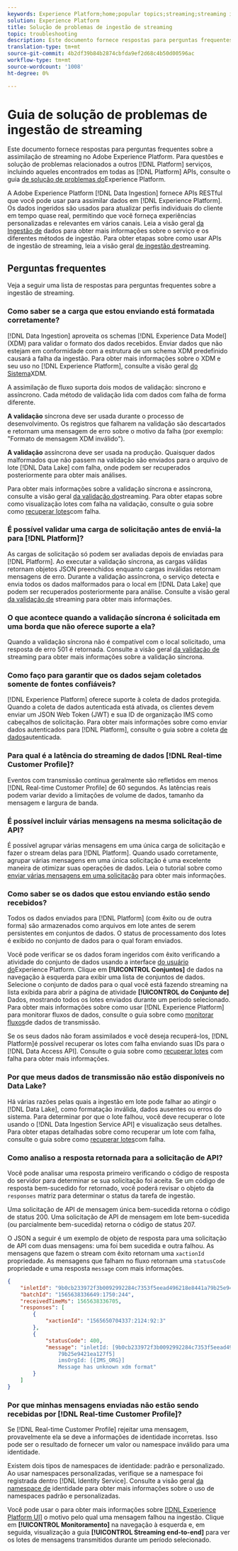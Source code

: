 ```yaml
---
keywords: Experience Platform;home;popular topics;streaming;streaming ingestion;troubleshooting;streaming ingestion troubleshooting;streaming ingestion faq;faq;
solution: Experience Platform
title: Solução de problemas de ingestão de streaming
topic: troubleshooting
description: Este documento fornece respostas para perguntas frequentes sobre a assimilação de streaming no Adobe Experience Platform.
translation-type: tm+mt
source-git-commit: 4b2df39b84b2874cbfda9ef2d68c4b50d00596ac
workflow-type: tm+mt
source-wordcount: '1008'
ht-degree: 0%

---
```



# Guia de solução de problemas de ingestão de streaming

Este documento fornece respostas para perguntas frequentes sobre a assimilação de streaming no Adobe Experience Platform. Para questões e solução de problemas relacionados a outros [!DNL Platform] serviços, incluindo aqueles encontrados em todas as [!DNL Platform] APIs, consulte o guia [de solução de problemas do](../../landing/troubleshooting.md)Experience Platform.

A Adobe Experience Platform [!DNL Data Ingestion] fornece APIs RESTful que você pode usar para assimilar dados em [!DNL Experience Platform]. Os dados ingeridos são usados para atualizar perfis individuais do cliente em tempo quase real, permitindo que você forneça experiências personalizadas e relevantes em vários canais. Leia a visão geral [da Ingestão de](../home.md) dados para obter mais informações sobre o serviço e os diferentes métodos de ingestão. Para obter etapas sobre como usar APIs de ingestão de streaming, leia a visão geral [de ingestão de](../streaming-ingestion/overview.md)streaming.

## Perguntas frequentes

Veja a seguir uma lista de respostas para perguntas frequentes sobre a ingestão de streaming.

### Como saber se a carga que estou enviando está formatada corretamente?

[!DNL Data Ingestion] aproveita os schemas [!DNL Experience Data Model] (XDM) para validar o formato dos dados recebidos. Enviar dados que não estejam em conformidade com a estrutura de um schema XDM predefinido causará a falha da ingestão. Para obter mais informações sobre o XDM e seu uso no [!DNL Experience Platform], consulte a visão geral [do Sistema](../../xdm/home.md)XDM.

A assimilação de fluxo suporta dois modos de validação: síncrono e assíncrono. Cada método de validação lida com dados com falha de forma diferente.

**A validação** síncrona deve ser usada durante o processo de desenvolvimento. Os registros que falharem na validação são descartados e retornam uma mensagem de erro sobre o motivo da falha (por exemplo: &quot;Formato de mensagem XDM inválido&quot;).

**A validação** assíncrona deve ser usada na produção. Quaisquer dados malformados que não passem na validação são enviados para o arquivo de lote [!DNL Data Lake] com falha, onde podem ser recuperados posteriormente para obter mais análises.

Para obter mais informações sobre a validação síncrona e assíncrona, consulte a visão geral [da validação do](../quality/streaming-validation.md)streaming. Para obter etapas sobre como visualização lotes com falha na validação, consulte o guia sobre como [recuperar lotes](../quality/retrieve-failed-batches.md)com falha.

### É possível validar uma carga de solicitação antes de enviá-la para [!DNL Platform]?

As cargas de solicitação só podem ser avaliadas depois de enviadas para [!DNL Platform]. Ao executar a validação síncrona, as cargas válidas retornam objetos JSON preenchidos enquanto cargas inválidas retornam mensagens de erro. Durante a validação assíncrona, o serviço detecta e envia todos os dados malformados para o local em [!DNL Data Lake] que podem ser recuperados posteriormente para análise. Consulte a visão geral [da validação de](../quality/streaming-validation.md) streaming para obter mais informações.

### O que acontece quando a validação síncrona é solicitada em uma borda que não oferece suporte a ela?

Quando a validação síncrona não é compatível com o local solicitado, uma resposta de erro 501 é retornada. Consulte a visão geral [da validação de](../quality/streaming-validation.md) streaming para obter mais informações sobre a validação síncrona.

### Como faço para garantir que os dados sejam coletados somente de fontes confiáveis?

[!DNL Experience Platform] oferece suporte à coleta de dados protegida. Quando a coleta de dados autenticada está ativada, os clientes devem enviar um JSON Web Token (JWT) e sua ID de organização IMS como cabeçalhos de solicitação. Para obter mais informações sobre como enviar dados autenticados para [!DNL Platform], consulte o guia sobre a coleta [de dados](../tutorials/create-authenticated-streaming-connection.md)autenticada.

### Para qual é a latência do streaming de dados [!DNL Real-time Customer Profile]?

Eventos com transmissão contínua geralmente são refletidos em menos [!DNL Real-time Customer Profile] de 60 segundos. As latências reais podem variar devido a limitações de volume de dados, tamanho da mensagem e largura de banda.

### É possível incluir várias mensagens na mesma solicitação de API?

É possível agrupar várias mensagens em uma única carga de solicitação e fazer o stream delas para [!DNL Platform]. Quando usado corretamente, agrupar várias mensagens em uma única solicitação é uma excelente maneira de otimizar suas operações de dados. Leia o tutorial sobre como [enviar várias mensagens em uma solicitação](../tutorials/streaming-multiple-messages.md) para obter mais informações.

### Como saber se os dados que estou enviando estão sendo recebidos?

Todos os dados enviados para [!DNL Platform] (com êxito ou de outra forma) são armazenados como arquivos em lote antes de serem persistentes em conjuntos de dados. O status de processamento dos lotes é exibido no conjunto de dados para o qual foram enviados.

Você pode verificar se os dados foram ingeridos com êxito verificando a atividade do conjunto de dados usando a interface [do usuário do](https://platform.adobe.com)Experience Platform. Clique em **[!UICONTROL Conjuntos]** de dados na navegação à esquerda para exibir uma lista de conjuntos de dados. Selecione o conjunto de dados para o qual você está fazendo streaming na lista exibida para abrir a página de atividade **[!UICONTROL do Conjunto de]** Dados, mostrando todos os lotes enviados durante um período selecionado. Para obter mais informações sobre como usar [!DNL Experience Platform] para monitorar fluxos de dados, consulte o guia sobre como [monitorar fluxos](../quality/monitor-data-flows.md)de dados de transmissão.

Se os seus dados não foram assimilados e você deseja recuperá-los, [!DNL Platform]é possível recuperar os lotes com falha enviando suas IDs para o [!DNL Data Access API]. Consulte o guia sobre como [recuperar lotes](../quality/retrieve-failed-batches.md) com falha para obter mais informações.

### Por que meus dados de transmissão não estão disponíveis no Data Lake?

Há várias razões pelas quais a ingestão em lote pode falhar ao atingir o [!DNL Data Lake], como formatação inválida, dados ausentes ou erros do sistema. Para determinar por que o lote falhou, você deve recuperar o lote usando o [!DNL Data Ingestion Service API] e visualização seus detalhes. Para obter etapas detalhadas sobre como recuperar um lote com falha, consulte o guia sobre como [recuperar lotes](../quality/retrieve-failed-batches.md)com falha.

### Como analiso a resposta retornada para a solicitação de API?

Você pode analisar uma resposta primeiro verificando o código de resposta do servidor para determinar se sua solicitação foi aceita. Se um código de resposta bem-sucedido for retornado, você poderá revisar o objeto da `responses` matriz para determinar o status da tarefa de ingestão.

Uma solicitação de API de mensagem única bem-sucedida retorna o código de status 200. Uma solicitação de API de mensagem em lote bem-sucedida (ou parcialmente bem-sucedida) retorna o código de status 207.

O JSON a seguir é um exemplo de objeto de resposta para uma solicitação de API com duas mensagens: uma foi bem sucedida e outra falhou. As mensagens que fazem o stream com êxito retornam uma `xactionId` propriedade. As mensagens que falham no fluxo retornam uma `statusCode` propriedade e uma resposta `message` com mais informações.

```JSON
{
    "inletId": "9b0cb233972f3b0092992284c7353f5eead496218e8441a79b25e9421ea127f5",
    "batchId": "1565638336649:1750:244",
    "receivedTimeMs": 1565638336705,
    "responses": [
        {
            "xactionId": "1565650704337:2124:92:3"
        },
        {
            "statusCode": 400,
            "message": "inletId: [9b0cb233972f3b0092992284c7353f5eead496218e8441a
                79b25e9421ea127f5] 
                imsOrgId: [{IMS_ORG}] 
                Message has unknown xdm format"
        }
    ]
}
```

### Por que minhas mensagens enviadas não estão sendo recebidas por [!DNL Real-time Customer Profile]?

Se [!DNL Real-time Customer Profile] rejeitar uma mensagem, provavelmente ela se deve a informações de identidade incorretas. Isso pode ser o resultado de fornecer um valor ou namespace inválido para uma identidade.

Existem dois tipos de namespaces de identidade: padrão e personalizado. Ao usar namespaces personalizadas, verifique se a namespace foi registrada dentro [!DNL Identity Service]. Consulte a visão geral [da namespace de](../../identity-service/namespaces.md) identidade para obter mais informações sobre o uso de namespaces padrão e personalizadas.

Você pode usar o para obter mais informações sobre [[!DNL Experience Platform UI]](https://platform.adobe.com) o motivo pelo qual uma mensagem falhou na ingestão. Clique em **[!UICONTROL Monitoramento]** na navegação à esquerda e, em seguida, visualização a guia **[!UICONTROL Streaming end-to-end]** para ver os lotes de mensagens transmitidos durante um período selecionado.
